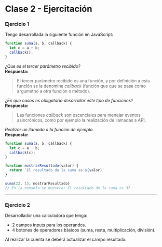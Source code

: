 # Clase 2 - Ejercitación

### Ejercicio 1

Tengo desarrollada la siguiente función en JavaScript:

```js
function suma(a, b, callback) {
  let c = a + b;
  callback();
}
```

_¿Que es el tercer parámetro recibido?_  
**Respuesta:**
> El tercer parámetro recibido es una función, y por definición a esta función se la denomina _callback_ (función que que se pasa como argumetno a otra función o método). 

_¿En que casos es obligatorio desarrollar este tipo de funciones?_  
**Respuesta:**
> Las funciones _callback_ son escenciales para menejar eventos asincrónicos, como por ejemplo la realización de llamadas a API.

_Realizar un llamado a la función de ejemplo._  
**Respuesta:**
  
```js
function suma(a, b, callback) {
  let c = a + b;
  callback(c);
}

function mostrarResultado(valor) {
  return `El resultado de la suma es ${valor}`
}

suma(22, 15, mostrarResultado)
// En la consola se muestra: El resultado de la suma es 37
```

---

### Ejercicio 2
Desarrollador una calculadora que tenga:
- 2 campos inputs para los operandos.
- 4 botones de operadores básicos (suma, resta, multiplicación, división). 
 
Al realizar la cuenta se deberá actualizar el campo resultado.
